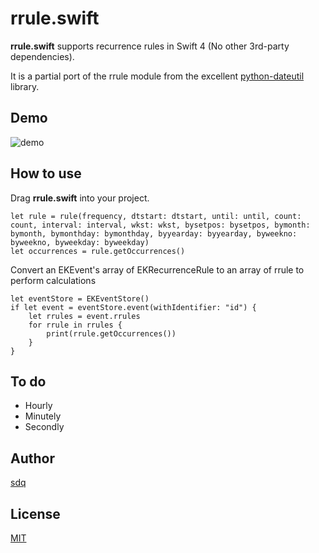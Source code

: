# rrule.swift
**rrule.swift** supports recurrence rules in Swift 4  (No other 3rd-party dependencies).

It is a partial port of the rrule module from the excellent [python-dateutil](http://labix.org/python-dateutil/) library.

Demo
------
![demo](https://github.com/sdq/rrule.swift/blob/master/rruledemo.jpg)

How to use
------
Drag **rrule.swift** into your project. 

	let rule = rule(frequency, dtstart: dtstart, until: until, count: count, interval: interval, wkst: wkst, bysetpos: bysetpos, bymonth: bymonth, bymonthday: bymonthday, byyearday: byyearday, byweekno: byweekno, byweekday: byweekday)
	let occurrences = rule.getOccurrences()

Convert an EKEvent's array of EKRecurrenceRule to an array of rrule to perform calculations

    let eventStore = EKEventStore()
    if let event = eventStore.event(withIdentifier: "id") {
        let rrules = event.rrules
        for rrule in rrules {
            print(rrule.getOccurrences())
        }
    }

To do
------
* Hourly
* Minutely
* Secondly

Author
------
[sdq](http://shidanqing.net)


License
-------
[MIT](https://opensource.org/licenses/MIT)
